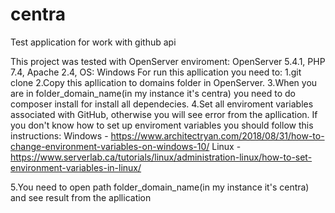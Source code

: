 # centra
Test application for work with github api

This project was tested with OpenServer enviroment: OpenServer 5.4.1, PHP 7.4, Apache 2.4, OS: Windows
For run this apllication you need to:
1.git clone 
2.Copy this apllication to domains folder in OpenServer.
3.When you are in folder_domain_name(in my instance it's centra) you need to do composer install for install all dependecies.
4.Set all enviroment variables associated with GitHub, otherwise you will see error from the apllication. 
If you don't know how to set up enviroment variables you should follow this instructions: 
Windows - https://www.architectryan.com/2018/08/31/how-to-change-environment-variables-on-windows-10/
Linux - https://www.serverlab.ca/tutorials/linux/administration-linux/how-to-set-environment-variables-in-linux/

5.You need to open path folder_domain_name(in my instance it's centra) and see result from the apllication
